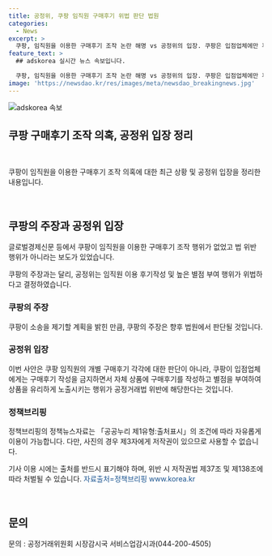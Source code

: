```yaml
---
title: 공정위, 쿠팡 임직원 구매후기 위법 판단 법원
categories:
  - News
excerpt: >
  쿠팡, 임직원을 이용한 구매후기 조작 논란 해명 vs 공정위의 입장. 쿠팡은 입점업체에만 후기 작성 금지를 주장하며 법적 대응 예고. 그러나 공정위는 이를 위반으로 판단하고 있다. 쿠팡의 주장과 공정위의 입장이 상충되고 있어 관심이 증폭될 전망이다. 논란의 중심에 선 쿠팡은 법원 판단을 기다리는 모습이다. 사실 관련 편향된 보도에 주의를 요구하고 있다.
feature_text: >
  ## adskorea 실시간 뉴스 속보입니다.

  쿠팡, 임직원을 이용한 구매후기 조작 논란 해명 vs 공정위의 입장. 쿠팡은 입점업체에만 후기 작성 금지를 주장하며 법적 대응 예고. 그러나 공정위는 이를 위반으로 판단하고 있다. 쿠팡의 주장과 공정위의 입장이 상충되고 있어 관심이 증폭될 전망이다. 논란의 중심에 선 쿠팡은 법원 판단을 기다리는 모습이다. 사실 관련 편향된 보도에 주의를 요구하고 있다.
image: 'https://newsdao.kr/res/images/meta/newsdao_breakingnews.jpg'
---
```


<p><img src="https://newsdao.kr/res/images/meta/newsdao_breakingnews.jpg" alt="adskorea 속보" /></p>

<h2 data-ke-size="size26">쿠팡 구매후기 조작 의혹, 공정위 입장 정리</h2>

<p data-ke-size="size16">&nbsp;</p>

<p>쿠팡이 임직원을 이용한 구매후기 조작 의혹에 대한 최근 상황 및 공정위 입장을 정리한 내용입니다.</p>

<p data-ke-size="size16">&nbsp;</p>

<h2>쿠팡의 주장과 공정위 입장</h2>

<p data-ke-size="size16">글로벌경제신문 등에서 쿠팡이 임직원을 이용한 구매후기 조작 행위가 없었고 법 위반 행위가 아니라는 보도가 있었습니다.</p>

<p data-ke-size="size16">쿠팡의 주장과는 달리, 공정위는 임직원 이용 후기작성 및 높은 별점 부여 행위가 위법하다고 결정하였습니다.</p>

<h3>쿠팡의 주장</h3>

<p data-ke-size="size16">쿠팡이 소송을 제기할 계획을 밝힌 만큼, 쿠팡의 주장은 향후 법원에서 판단될 것입니다.</p>

<h3>공정위 입장</h3>

<p data-ke-size="size16">이번 사안은 쿠팡 임직원의 개별 구매후기 각각에 대한 판단이 아니라, 쿠팡이 입점업체에게는 구매후기 작성을 금지하면서 자체 상품에 구매후기를 작성하고 별점을 부여하여 상품을 유리하게 노출시키는 행위가 공정거래법 위반에 해당한다는 것입니다.</p>

<h3>정책브리핑</h3>

<p data-ke-size="size16">정책브리핑의 정책뉴스자료는 「공공누리 제1유형:출처표시」의 조건에 따라 자유롭게 이용이 가능합니다. 다만, 사진의 경우 제3자에게 저작권이 있으므로 사용할 수 없습니다.</p>

<p data-ke-size="size16">기사 이용 시에는 출처를 반드시 표기해야 하며, 위반 시 저작권법 제37조 및 제138조에 따라 처벌될 수 있습니다. <span style="color: #1a5490;">자료출처=정책브리핑 www.korea.kr</span></p>

<p data-ke-size="size16">&nbsp;</p>

<h2>문의</h2>

<p data-ke-size="size16">문의 : 공정거래위원회 시장감시국 서비스업감시과(044-200-4505)</p>

<p data-ke-size="size16">&nbsp;</p>

<p data-ke-size="size16">&nbsp;</p>

